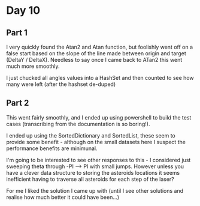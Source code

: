 ﻿# Day 10

## Part 1
I very quickly found the Atan2 and Atan function, but foolishly went off on a false start based on 
the slope of the line made between origin and target (DeltaY / DeltaX). Needless to say once I came back to 
ATan2 this went much more smoothly. 

I just chucked all angles values into a HashSet and then counted to see how many were left (after the hashset 
de-duped)


## Part 2
This went fairly smoothly, and I ended up using powershell to build the test cases (transcribing from the 
documentation is so boring!).

I ended up using the SortedDictionary and SortedList, these seem to provide some benefit - although on the 
small datasets here I suspect the performance benefits are minimunal. 

I'm going to be interested to see other responses to this - I considered just sweeping theta through -PI --> PI 
with small jumps. However unless you have a clever data structure to storing the asteroids locations it seems 
inefficient having to traverse all asteroids for each step of the laser? 

For me I liked the solution I came up with (until I see other solutions and realise how much better it could 
have been...)